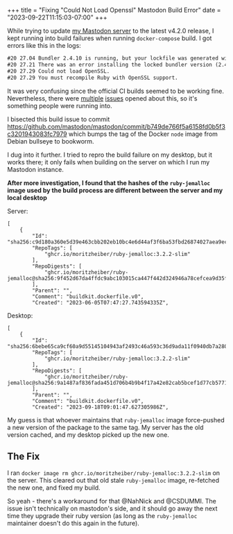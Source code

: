 +++
title = "Fixing \"Could Not Load Openssl\" Mastodon Build Error"
date = "2023-09-22T11:15:03-07:00"
+++

While trying to update [my Mastodon server](https://mastodon.ameo.dev/) to the latest v4.2.0 release, I kept running into build failures when running `docker-compose` build.  I got errors like this in the logs:

```txt
#20 27.04 Bundler 2.4.10 is running, but your lockfile was generated with 2.4.13. Installing Bundler 2.4.13 and restarting using that version.
#20 27.21 There was an error installing the locked bundler version (2.4.13), rerun with the `--verbose` flag for more details. Going on using bundler 2.4.10.
#20 27.29 Could not load OpenSSL.
#20 27.29 You must recompile Ruby with OpenSSL support.
```

It was very confusing since the official CI builds seemed to be working fine.  Nevertheless, there were [multiple](https://github.com/mastodon/mastodon/issues/26888) [issues](https://github.com/techulus/push-github-action/issues/8) opened about this, so it's something people were running into.

I bisected this build issue to commit https://github.com/mastodon/mastodon/commit/b749de766f5a6158fd0b5f3c3201943083fc7979 which bumps the tag of the Docker `node` image from Debian bullseye to bookworm.

I dug into it further.  I tried to repro the build failure on my desktop, but it works there; it only fails when building on the server on which I run my Mastodon instance.

**After more investigation, I found that the hashes of the `ruby-jemalloc` image used by the build process are different between the server and my local desktop**

Server:

```
[
    {
        "Id": "sha256:c9d180a360e5d39e463cbb202eb10bc4e6d44af3f6ba53fbd26874027aea9ec9",
        "RepoTags": [
            "ghcr.io/moritzheiber/ruby-jemalloc:3.2.2-slim"
        ],
        "RepoDigests": [
            "ghcr.io/moritzheiber/ruby-jemalloc@sha256:9f452d67da4ffdc9abc103015ca447f442d324946a78cefcea9d35f558ce9a93"
        ],
        "Parent": "",
        "Comment": "buildkit.dockerfile.v0",
        "Created": "2023-06-05T07:47:27.743594335Z",
```

Desktop:

```
[
    {
        "Id": "sha256:6bebe65ca9cf60a9d55145104943af2493c46a593c36d9ada11f0940db7a280e",
        "RepoTags": [
            "ghcr.io/moritzheiber/ruby-jemalloc:3.2.2-slim"
        ],
        "RepoDigests": [
            "ghcr.io/moritzheiber/ruby-jemalloc@sha256:9a1487af836fada451d706b4b9b4f17a42e82cab5bcef1d77cb577134473f9a6"
        ],
        "Parent": "",
        "Comment": "buildkit.dockerfile.v0",
        "Created": "2023-09-18T09:01:47.627305986Z",
```

My guess is that whoever maintains that `ruby-jemalloc` image force-pushed a new version of the package to the same tag.  My server has the old version cached, and my desktop picked up the new one.

## The Fix

I ran `docker image rm ghcr.io/moritzheiber/ruby-jemalloc:3.2.2-slim` on the server.  This cleared out that old stale `ruby-jemalloc` image, re-fetched the new one, and fixed my build.

So yeah - there's a workaround for that @NahNick and @CSDUMMI.  The issue isn't technically on mastodon's side, and it should go away the next time they upgrade their ruby version (as long as the `ruby-jemalloc` maintainer doesn't do this again in the future).
